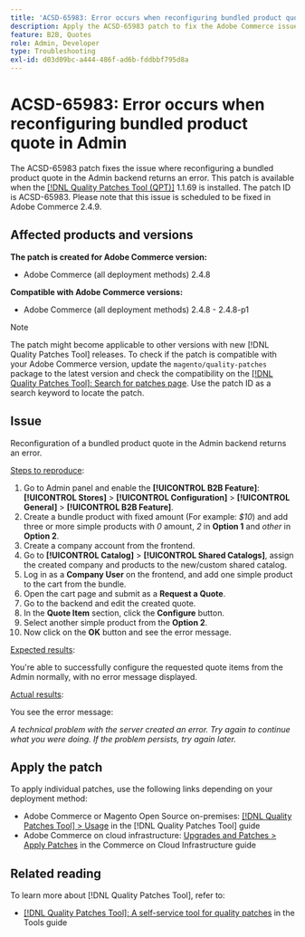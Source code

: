 ```yaml
---
title: 'ACSD-65983: Error occurs when reconfiguring bundled product quote in Admin'
description: Apply the ACSD-65983 patch to fix the Adobe Commerce issue where an error appears when attempting to configure a bundle product in the [!UICONTROL Sales] &gt; [!UICONTROL Quotes] &gt; [!UICONTROL Edit] screen on the backend.
feature: B2B, Quotes
role: Admin, Developer
type: Troubleshooting
exl-id: d03d09bc-a444-486f-ad6b-fddbbf795d8a
---
```

# ACSD-65983: Error occurs when reconfiguring bundled product quote in Admin

The ACSD-65983 patch fixes the issue where reconfiguring a bundled product quote in the Admin backend returns an error. This patch is available when the [[!DNL Quality Patches Tool (QPT)]](/help/tools/quality-patches-tool/quality-patches-tool-to-self-serve-quality-patches.md) 1.1.69 is installed. The patch ID is ACSD-65983. Please note that this issue is scheduled to be fixed in Adobe Commerce 2.4.9.

## Affected products and versions

**The patch is created for Adobe Commerce version:**

* Adobe Commerce (all deployment methods) 2.4.8

**Compatible with Adobe Commerce versions:**

* Adobe Commerce (all deployment methods) 2.4.8 - 2.4.8-p1

>[!NOTE]
>
>The patch might become applicable to other versions with new [!DNL Quality Patches Tool] releases. To check if the patch is compatible with your Adobe Commerce version, update the `magento/quality-patches` package to the latest version and check the compatibility on the [[!DNL Quality Patches Tool]: Search for patches page](https://experienceleague.adobe.com/tools/commerce-quality-patches/index.html). Use the patch ID as a search keyword to locate the patch.

## Issue

Reconfiguration of a bundled product quote in the Admin backend returns an error.

<u>Steps to reproduce</u>:

1. Go to Admin panel and enable the **[!UICONTROL B2B Feature]**: **[!UICONTROL Stores]** > **[!UICONTROL Configuration]** > **[!UICONTROL General]** > **[!UICONTROL B2B Feature]**.
1. Create a bundle product with fixed amount (For example: *$10*) and add three or more simple products with *0* amount, *2* in **Option 1** and *other* in **Option 2**.
1. Create a company account from the frontend.
1. Go to **[!UICONTROL Catalog]** > **[!UICONTROL Shared Catalogs]**, assign the created company and products to the new/custom shared catalog.
1. Log in as a **Company User** on the frontend, and add one simple product to the cart from the bundle.
1. Open the cart page and submit as a **Request a Quote**.
1. Go to the backend and edit the created quote.
1. In the **Quote Item** section, click the **Configure** button.
1. Select another simple product from the **Option 2**.
1. Now click on the **OK** button and see the error message.

<u>Expected results</u>:

You're able to successfully configure the requested quote items from the Admin normally, with no error message displayed.

<u>Actual results</u>:

You see the error message:

*A technical problem with the server created an error. Try again to continue what you were doing. If the problem persists, try again later.*

## Apply the patch

To apply individual patches, use the following links depending on your deployment method:

* Adobe Commerce or Magento Open Source on-premises: [[!DNL Quality Patches Tool] > Usage](/help/tools/quality-patches-tool/usage.md) in the [!DNL Quality Patches Tool] guide
* Adobe Commerce on cloud infrastructure: [Upgrades and Patches > Apply Patches](https://experienceleague.adobe.com/docs/commerce-cloud-service/user-guide/develop/upgrade/apply-patches.html) in the Commerce on Cloud Infrastructure guide

## Related reading

To learn more about [!DNL Quality Patches Tool], refer to:

* [[!DNL Quality Patches Tool]: A self-service tool for quality patches](/help/tools/quality-patches-tool/quality-patches-tool-to-self-serve-quality-patches.md) in the Tools guide
